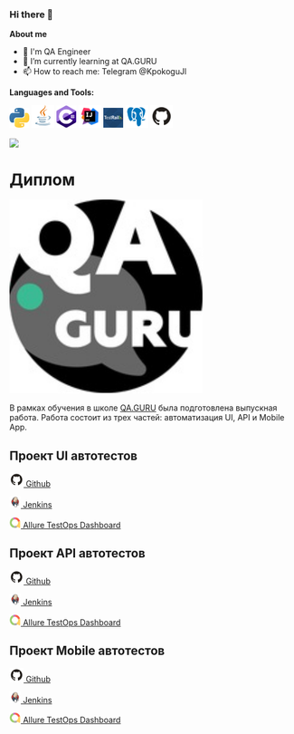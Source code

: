 ### Hi there 👋

**About me**

- 💼 I'm QA Engineer
- 🌱 I’m currently learning at QA.GURU
- 📫 How to reach me: Telegram @KpokoguJl

**Languages and Tools:**

<code><img src="media/python.svg" width="35"/></code>
<code><img src="media/Java.svg" width="40"/></code>
<code><img src="media/c-sharp-c.svg" width="35"/></code>
<code><img src="media/Intelij_IDEA.svg" width="40"/></code>
<code><img src="media/TestRail.svg" width="35"/></code>
<code><img src="media/postgresql.svg" width="40"/></code>
<code><img src="media/GitHub.svg" width="40"/></code>



<a href="https://github.com/kpokogujl/github-readme-stats"><img align="center" src="https://github-readme-stats.vercel.app/api?username=kpokogujl&show_icons=true&include_all_commits=true&theme=buefy&hide_border=true"/></a>

# Диплом
<code><img src="media/qaguruLogo.svg"></code>

В рамках обучения в школе <a href="QA.GURU">QA.GURU</a> была подготовлена выпускная работа.
Работа состоит из трех частей: автоматизация UI, API и Mobile App.

**Проект UI автотестов**
------------------------
<a href="https://github.com/KpokoguJl/qa_guru_diplom_ui"><img src="media/GitHub.svg" width="25"/> Github</a>

<a href="https://jenkins.autotests.cloud/job/C10_SergeyChikov_qa_guru_10_diplom_ui/"> <img src="media/Jenkins.svg" width="20"/> Jenkins</a>

<a href="https://allure.autotests.cloud/project/1122/dashboards/1985"><img src="media/Allure-logo.svg" width="20"/> Allure TestOps Dashboard</a>


**Проект API автотестов**
------------------------
<a href="https://github.com/KpokoguJl/qa_guru_diplom_api"><img src="media/GitHub.svg" width="25"/> Github</a>

<a href="https://jenkins.autotests.cloud/job/C10_SergeyChikov_qa_guru_10_diplom_api/"><img src="media/Jenkins.svg" width="20"/> Jenkins</a>

<a href="https://allure.autotests.cloud/project/1122/dashboards/2018"><img src="media/Allure-logo.svg" width="20"/> Allure TestOps Dashboard</a>


**Проект Mobile автотестов**
------------------------
<a href="https://github.com/KpokoguJl/qa_guru_diplom_mobile"><img src="media/GitHub.svg" width="25"/> Github</a>

<a href="https://jenkins.autotests.cloud/job/C10_SergeyChikov_qa_guru_10_diplom_mobile/"><img src="media/Jenkins.svg" width="20"/> Jenkins</a>

<a href="https://allure.autotests.cloud/project/1122/dashboards/2022"><img src="media/Allure-logo.svg" width="20"/> Allure TestOps Dashboard</a>
